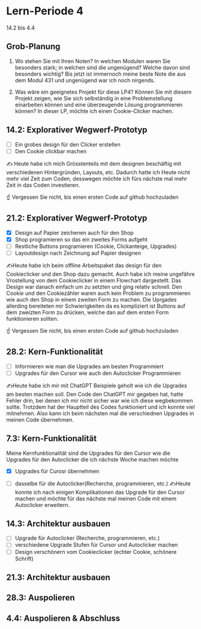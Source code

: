 # Lern-Periode 4

14.2 bis 4.4

## Grob-Planung

1. Wo stehen Sie mit Ihren Noten? In welchen Modulen waren Sie besonders stark; in welchen sind die ungenügend? Welche davon sind besonders wichtig?
Bis jetzt ist immernoch meine beste Note die aus dem Modul 431 und ungenügend war ich noch nirgends.

2. Was wäre ein geeignetes Projekt für diese LP4? Können Sie mit diesem Projekt zeigen, wie Sie sich selbständig in eine Problemstellung einarbeiten können und eine überzeugende Lösung programmieren können?
In dieser LP, möchte ich einen Cookie-Clicker machen.
## 14.2: Explorativer Wegwerf-Prototyp

- [ ] Ein grobes design für den Clicker erstellen
- [ ] Den Cookie clickbar machen

✍️ Heute habe ich mich Grösstenteils mit dem designen beschäftig mit verschiedenen Hintergründen, Layouts, etc. Dadurch hatte ich Heute nicht mehr viel Zeit zum Coden, desswegen möchte ich fürs nächste mal mehr Zeit in das Coden investieren.

☝️ Vergessen Sie nicht, bis einen ersten Code auf github hochzuladen

## 21.2: Explorativer Wegwerf-Prototyp

- [x] Design auf Papier zeichenen auch für den Shop
- [x] Shop programieren so das ein zweites Forms aufgeht
- [ ] Restliche Buttons programieren (Cookie, Clickanteige, Upgrades)
- [ ] Layoutdesign nach Zeichnung auf Papier designen

✍️Heute habe ich beim offline Arbeitspaket das design für den Cookieclicker und den Shop dazu gemacht. Auch habe ich meine ungefähre Vrostellung von dem Cookieclicker in einem Flowchart dargestellt. Das Design war danach einfach um zu setzten und ging relativ schnell. Den Cookie und den Cookiezähler waren auch kein Problem zu programmieren wie auch den Shop in einem zweiten Form zu machen. Die Uprgades allerding bereiteten mir Schwierigkeiten da es kompliziert ist Buttons auf dem zweizten Form zu drücken, welche dan auf dem ersten Form funktionieren sollten.

☝️ Vergessen Sie nicht, bis einen ersten Code auf github hochzuladen

## 28.2: Kern-Funktionalität
- [ ] Informieren wie man die Upgrades am besten Programmiert
- [ ] Upgrades für den Cursor wie auch den Autoclicker Programmieren

✍️Heute habe ich mir mit ChatGPT Beispiele geholt wie ich die Upgrades am besten machen soll. Den Code den ChatGPT mir gegeben hat, hatte Fehler drin, bei denen ich mir nicht sicher war wie ich diese wegbekommen sollte. Trotzdem hat der Hauptteil des Codes funktioniert und ich konnte viel mitnehmen. Also kann ich beim nächsten mal die verschiednen Upgrades in meinen Code übernehmen.

## 7.3: Kern-Funktionalität
Meine Kernfunktionalität sind die Upgrades für den Cursor wie die Upgrades für den Autoclicker die ich nächste Woche machen möchte
- [x] Upgrades für Curosr übernehmen
- [ ] dasselbe für die Autoclicker(Recherche, programmieren, etc.)
✍️Heute konnte ich nach einigen Komplikationen das Upgrade für den Cursor machen und möchte für das nächste mal meinen Code mit einem Autoclicker erweitern.


## 14.3: Architektur ausbauen
- [ ] Upgrade für Autoclicker (Recherche, programmieren, etc.)
- [ ] verschiedene Upgrade Stufen für Cursor und Autoclicker machen
- [ ] Design verschönern vom Cookieclicker (echter Cookie, schönere Schrift)

## 21.3: Architektur ausbauen

## 28.3: Auspolieren

## 4.4: Auspolieren & Abschluss

